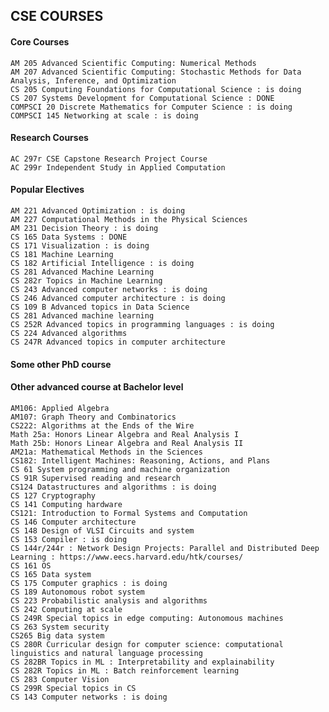 ## CSE COURSES
#### Core Courses
    AM 205 Advanced Scientific Computing: Numerical Methods
    AM 207 Advanced Scientific Computing: Stochastic Methods for Data Analysis, Inference, and Optimization
    CS 205 Computing Foundations for Computational Science : is doing 
    CS 207 Systems Development for Computational Science : DONE
    COMPSCI 20 Discrete Mathematics for Computer Science : is doing 
    COMPSCI 145 Networking at scale : is doing 

#### Research Courses
    AC 297r CSE Capstone Research Project Course
    AC 299r Independent Study in Applied Computation 
									

#### Popular Electives
    AM 221 Advanced Optimization : is doing 
    AM 227 Computational Methods in the Physical Sciences
    AM 231 Decision Theory : is doing 
    CS 165 Data Systems : DONE 
    CS 171 Visualization : is doing 
    CS 181 Machine Learning
    CS 182 Artificial Intelligence : is doing 
    CS 281 Advanced Machine Learning
    CS 282r Topics in Machine Learning
    CS 243 Advanced computer networks : is doing 
    CS 246 Advanced computer architecture : is doing 
    CS 109 B Advanced topics in Data Science 
    CS 281 Advanced machine learning
    CS 252R Advanced topics in programming languages : is doing
    CS 224 Advanced algorithms 
    CS 247R Advanced topics in computer architecture

#### Some other PhD course 


#### Other advanced course at Bachelor level 
    AM106: Applied Algebra
    AM107: Graph Theory and Combinatorics
    CS222: Algorithms at the Ends of the Wire
    Math 25a: Honors Linear Algebra and Real Analysis I
    Math 25b: Honors Linear Algebra and Real Analysis II
    AM21a: Mathematical Methods in the Sciences
    CS182: Intelligent Machines: Reasoning, Actions, and Plans
    CS 61 System programming and machine organization 
    CS 91R Supervised reading and research 
    CS124 Datastructures and algorithms : is doing 
    CS 127 Cryptography 
    CS 141 Computing hardware
    CS121: Introduction to Formal Systems and Computation
    CS 146 Computer architecture 
    CS 148 Design of VLSI Circuits and system 
    CS 153 Compiler : is doing 
    CS 144r/244r : Network Design Projects: Parallel and Distributed Deep Learning : https://www.eecs.harvard.edu/htk/courses/
    CS 161 OS 
    CS 165 Data system 
    CS 175 Computer graphics : is doing 
    CS 189 Autonomous robot system
    CS 223 Probabilistic analysis and algorithms 
    CS 242 Computing at scale 
    CS 249R Special topics in edge computing: Autonomous machines 
    CS 263 System security 
    CS265 Big data system 
    CS 280R Curricular design for computer science: computational linguistics and natural language processing 
    CS 282BR Topics in ML : Interpretability and explainability 
    CS 282R Topics in ML : Batch reinforcement learning
    CS 283 Computer Vision 
    CS 299R Special topics in CS 
    CS 143 Computer networks : is doing 